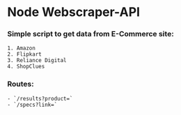 # Node Webscraper-API

### Simple script to get data from E-Commerce site:
    1. Amazon
    2. Flipkart
    3. Reliance Digital
    4. ShopClues


### Routes: 
    - `/results?product=`
    - `/specs?link=`
 

